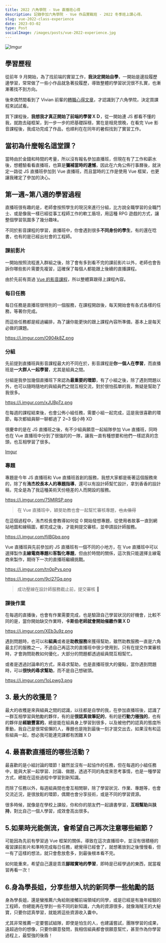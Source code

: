 ```yaml
---
title: 2022 六角學院 - Vue 直播班心得
description: 記錄參加六角學院 - Vue 作品實戰班 - 2022 冬季班上課心得。
slug: vue-2022-class-experience
date: 2023-03-02
type: Post
socialImage: /images/posts/vue-2022-experience.jpg
---
```


![Imgur](/images/posts/vue-2022-experience.jpg)

## 學習歷程

從前年 9 月開始，為了找前端的實習工作，**我決定開始自學**，一開始是邊投履歷邊學習，常常做了一些小作品就急著投履歷，導致整體的學習狀況很不扎實，也漸漸著找不到方向。

後來偶然間看到了 Vivian 前輩的[轉職心得文章](https://vocus.cc/article/615660c5fd89780001769c6c)，才認識到了六角學院，決定買課程來試試看。

買下課程後，**我想我才真正開始了前端的學習ＸＤ**，從一開始連 JS 都看不懂的我，就跑去碰框架，到一步一步的把基礎踩穩，實在是相見恨晚，在看完 Vue 影音課程後，我成功完成了作品，也順利在在同年的暑假找到了實習工作。

## 當初為什麼報名這堂課？

當時由於金錢和時間的考量，所以沒有報名參加直播班，但現在有了工作和薪水後，想體驗看看直播班，也算是**彌補當時的遺憾**，因此在六角公佈行事曆後，就決定一路從 JS 直播班參加到 Vue 直播班，而且當時的工作是使用 Vue 框架，也更讓我確定了參加的決心。

## 第一週~第八週的學習過程

直播班很有趣的是，老師會按照學生的現況來進行分組，比方說全職學習的全職鬥士、或是像我一樣已經從事工程師工作的軟工盾坦，用這種 RPG 遊戲的方式，讓整個學習氛圍多了幾分趣味。

不同於影音課程的學習，直播班中，你會遇到很多**不同身份的學生**，有的還在唸書，也有的是已經出社會的工程師。

### 課前影片

一開始按照流程進入群組之後，除了會有多到看不完的課前影片以外，老師也會告訴你哪些影片需要先複習，這確保了每個人都能跟上後續的直播課程。

[](https://i.imgur.com/j1L4Ai6.png)

由於先前有買過 [Vue 的影音課程](https://www.hexschool.com/courses/vue3.html)，所以整體算跟得上課程內容。

### 每日任務

每日任務是直播班很特別的一個服務，在課程開啟後，每天開始會有各式各樣的任務，等著你完成。

而這些任務都是經過編排，為了讓你能更快的跟上課程內容所準備，基本上是每天必做的課題。

https://i.imgur.com/O904k8Z.png

### 分組

先前提到直播班與影音課程最大的不同在於，影音課程是**你一個人在學習**，而直播班是**一大群人一起學習**，尤其是組員之間。

分組是我參加幾個直播班下來認為**最重要的環節**，有了小組之後，除了遇到問題以外，也可以隨時隨地的與組員們之間互相交流，對於很怕孤單的我，無疑是幫助了我很多。

https://i.imgur.com/xJUBpTz.png

在每週的課程結束後，也會公佈小組任務，需要小組一起完成，這是我很喜歡的環節，每次都組員聊一聊都過了 2~3 個小時 XD

很慶幸的是在 JS 直播班之後，有不少組員願意一起組隊參加 Vue 直播班，同時也在 Vue 直播班中分到了很強的的一隊，讓我一直有種想要和他們一樣認真的念頭，也互相學習了很多。

[Imgur](https://i.imgur.com/HUti3fp.png)

### 專題

專題是今年 JS 直播班和 Vue 直播班首創的服務，我想大家都是衝著這個服務來的，除了有**洧杰校長本人的專題指導**，還可以有設計師幫忙設計，拿到香香的設計稿，完全是為了我這種美術天份極差的人而開設的服務。

https://i.imgur.com/75MlRSP.png

> 在 Vue 直播班中，穎旻助教也會一起幫忙審核專題，~~也太值得~~

在這個過程中，洧杰校長會教導如何從 0 開始發想專題，從使用者故事一直到網站地圖和線稿圖，都完成之後，才能夠提交審核，並申請設計師服務。

https://i.imgur.com/fiIBGbq.png

Vue 直播班與先前參加的 JS 直播班有一個不同的小地方，在 Vue 直播班中可以選擇製作**主線電商專題**和**客製化專題**，但由於時間的關係，這次我只能選擇主線電商來製作，期待下一次的直播班繼續挑戰。

https://i.imgur.com/tn0pPvs.png

https://i.imgur.com/9cl27Gq.png

> 成功壓線在設計師服務截止前，提交審核 🎉

### 課後作業

在每週的直播後，也會有作業需要完成，也是驗證自己學習狀況的好機會，比較不同的是，當你開始缺交作業時，**卡斯伯老師就會開始催繳作業ＸＤ**

https://i.imgur.com/XEb3u9z.png

遇到問題時，也可以和**組員**或者是**助教服務**來獲得幫助，雖然助教服務一直是六角最主打的服務之一，不過自己再這次的直播班中很少使用到，只有在提交作業審核時，才會詢問助教如何優化，大部分的問題都透過組員間互相幫忙。

或者是透過討論串的方式，來尋求幫助，也是直播班很大的優點，當你遇到問題時，可以**很快的尋求幫助**，而不是自己想破頭。

https://i.imgur.com/1oLpwg3.png

## 3. 最大的收獲是？

最大的收穫是來與組員之間的認識，以往都是自學的我，在參加直播班後，認識了一群互相學習與勉勵的夥伴，有的是**很認真做筆記的**，有的是**行動力極強的**，也有的夥伴是**經驗豐富的**，總是能在組員身上學習到很多，以及被他們的認真的態度所牽動，我自己是很常偷懶的人，專題也是拖到最後一刻才提交出去，如果沒有和這些組員一起，想必我可能連完課都有困難ＸＤ

## 4. 最喜歡直播班的哪些活動？

最喜歡的是小組討論的環節！雖然並沒有一起協作的任務，但在每週的小組任務中，能與大家一起學習、討論、做題，透過不同的角度來思考事情，也是一種學習方式，總能在這些過程中學習到新知識。

而除了任務以外，每週組員間也會互相閒聊，除了學習狀況、作業、專題等，也會交流近況，是很放鬆的環節，偶爾也會分享技術，或是不同的學習資源。

很多時候，就像是在學校上課般，你和你的朋友們一起讀書學習，**互相幫助**與**扶持**，對比自己一個人學習，成效會高出很多。


## 5.如果時光能倒流，會希望自己再次注意哪些細節？

可能因為先前有學習過 Vue 框架的關係，導致在這次直播班中，並沒有很積極的複習課前影片和準時完成每日任務，總覺得已經會了，就想著放到之後慢慢看，但一有了這樣的想法，就只會愈放愈多，到最後根本看不完。

如何能重來，希望自己還是乖乖**腳踏實地的學習**，即時是已經學過的東西，就當複習再看一次！

## 6.身為學長姐，分享些想入坑的新同學一些勉勵的話

身為學長姐，還是蠻推薦六角給剛接觸前端領域的同學，或是已經是有幾年經驗的工程師，你總能再在學到一些不同的新知識，六角的資源很多，就像海賊王的大秘寶，只要你認真學習，就能將這些資源收入囊中。

尤其非常推薦一定要嘗試組隊，即使是怕生的人，也建議嘗試，團隊學習的成果，遠超過你的想像，只要你願意發問，我相信組員都會很願意幫忙，甚至作為你學習過程上，最堅強的後盾！
